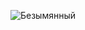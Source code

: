 ![Безымянный](https://user-images.githubusercontent.com/111833864/229342618-9be2264f-afed-440e-a73f-0a62b5328a72.png)
